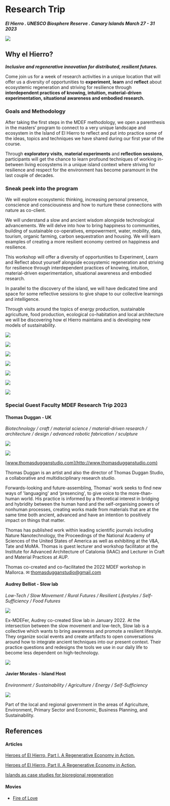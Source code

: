 # Research Trip

***El Hierro . UNESCO Biosphere Reserve . Canary Islands
March 27 - 31 2023***

![](images/map.png)

## Why el Hierro?

***Inclusive and regenerative innovation for distributed, resilient futures.***

Come join us for a week of research activities in a unique location that will offer us a diversity of opportunities to **experiment**, **learn** and **reflect** about ecosystemic regeneration and striving for resilience through **interdependent practices of knowing, intuition, material-driven experimentation, situational awareness and embodied research.**

### Goals and Methodology

After taking the first steps in the MDEF methodology, we open a parenthesis in the masters’ program to connect to a very unique landscape and ecosystem in the Island of El Hierro to reflect and put into practice some of the ideas, topics and techniques we have shared during our first year of the course.

Through **exploratory visits**, **material experiments** and **reflection sessions**, participants will get the chance to learn profound techniques of working in-between living ecosystems in a unique island context where striving for resilience and respect for the environment has become paramount in the last couple of decades.

### Sneak peek into the program

We will explore ecosystemic thinking, increasing personal presence, conscience and consciousness and how to nurture these connections with nature as co-client.

We will understand a slow and ancient wisdom alongside technological advancements.  We will delve into how to bring happiness to communities, building of sustainable co-operatives, empowerment, water, mobility, data, tourism, organic farming, carbon sequestration and housing. We will learn examples of creating a more resilient economy centred on happiness and resilience.

This workshop will offer a diversity of opportunities to Experiment, Learn and Reflect about yourself alongside ecosystemic regeneration and striving for resilience through interdependent practices of knowing, intuition, material-driven experimentation, situational awareness and embodied research.

In parallel to the discovery of the island, we will have dedicated time and space for some reflective sessions to give shape to our collective learnings and intelligence.

Through visits around the topics of energy production, sustainable agriculture, food production, ecological co-habitation and local architecture we will be discovering how el Hierro maintains and is developing new models of sustainability.

![](images/image_1.jpg)

![](images/image_2.jpg)

![](images/image_3.jpg)

![](images/image_4.jpg)

![](images/image_5.jpg)

![](images/image_6.png)

![](images/image_7.png)

### Special Guest Faculty MDEF Research Trip 2023

#### Thomas Duggan - UK

*Biotechnology / craft / material science / material-driven research / architecture / design / advanced robotic fabrication / sculpture*

![](images/image_8.png)

![](images/image_9.jpg)

[www.thomasdugganstudio.com](http://www.thomasdugganstudio.com)

Thomas Duggan is an artist and also the director of Thomas Duggan Studio, a collaborative and multidisciplinary research studio.

Forwards-looking and future-assembling, Thomas’ work seeks to find new ways of 'languaging' and ‘presencing', to give voice to the more-than-human world. His practice is informed by a theoretical interest in bridging and hybridity between the human hand and the self-organising powers of nonhuman processes, creating works made from materials that are at the same time both ancient, advanced and have an intention to positively impact on things that matter.

Thomas has published work within leading scientific journals including Nature Nanotechnology, the Proceedings of the National Academy of Sciences of the United States of America as well as exhibiting at the V&A, Tate and MoMA. Thomas is guest lecturer and workshop facilitator at the Institute for Advanced Architecture of Catalonia (IAAC) and Lecturer in Craft and Material Practices at AUP.

Thomas co-created and co-facilitated the 2022 MDEF workshop in Mallorca.
✉ [thomasdugganstudio@gmail.com](mailto:thomasdugganstudio@gmail.com)


#### Audrey Belliot - Slow lab

*Low-Tech / Slow Movement / Rural Futures / Resilient Lifestyles / Self-Sufficiency / Food Futures*

![](images/image_10.png)

Ex-MDEFer, Audrey co-created Slow lab in January 2022. At the intersection between the slow movement and low-tech, Slow lab is a collective which wants to bring awareness and promote a resilient lifestyle. They organize social events and create artifacts to open conversations around how to integrate ancient techniques into our present context. Their practice questions and redesigns the tools we use in our daily life to become less dependent on high-technology.

![](images/image_11.png)

#### Javier Morales - Island Host

*Environment / Sustainability / Agriculture / Energy / Self-Sufficiency*

![](images/image_12.jpeg)

Part of the local and regional government in the areas of Agriculture, Environment, Primary Sector and Economic, Business Planning, and Sustainability.



## References

####  Articles
[Heroes of El Hierro, Part I. A Regenerative Economy in Action.](https://medium.com/age-of-awareness/heroes-of-el-hierro-part-i-e6e45fa6ee85)

[Heroes of El Hierro, Part II. A Regenerative Economy in Action.](https://medium.com/age-of-awareness/heroes-of-el-hierro-part-ii-f5a25937a21b)

[Islands as case studies for bioregional regeneration](https://medium.com/age-of-awareness/islands-as-case-studies-for-bioregional-regeneration-72be46bb0734)

####  Movies

- [Fire of Love](https://www.youtube.com/watch?v=-_7XADmKVL0)
